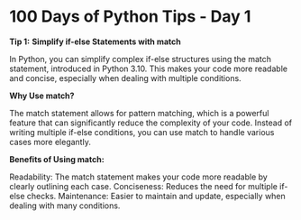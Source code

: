 # 100 Days of Python Tips - Day 1

**Tip 1:** **Simplify if-else Statements with match**

In Python, you can simplify complex if-else structures using the match statement, introduced in Python 3.10. This makes your code more readable and concise, especially when dealing with multiple conditions.

**Why Use match?**

The match statement allows for pattern matching, which is a powerful feature that can significantly reduce the complexity of your code. Instead of writing multiple if-else conditions, you can use match to handle various cases more elegantly.

**Benefits of Using match:**

Readability: The match statement makes your code more readable by clearly outlining each case.
Conciseness: Reduces the need for multiple if-else checks.
Maintenance: Easier to maintain and update, especially when dealing with many conditions.
